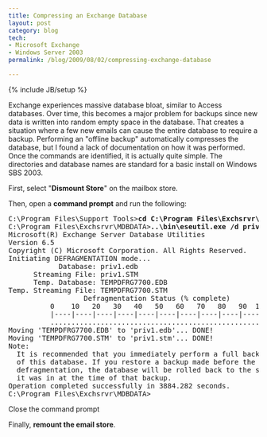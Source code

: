 ```yaml
---
title: Compressing an Exchange Database
layout: post
category: blog
tech:
- Microsoft Exchange
- Windows Server 2003
permalink: /blog/2009/08/02/compressing-exchange-database

---
```

{% include JB/setup %}
<div id="node-63" class="node node-blog node-promoted">
  <div class="content clearfix">
    <div class="field field-name-body field-type-text-with-summary field-label-hidden"><div class="field-items"><div class="field-item even"><p>Exchange experiences massive database bloat, similar to Access databases. Over time, this becomes a major problem for backups since new data is written into random empty space in the database. That creates a situation where a few new emails can cause the entire database to require a backup. Performing an "offline backup" automatically compresses the database, but I found a lack of documentation on how it was performed. Once the commands are identified, it is actually quite simple. The directories and database names are standard for a basic install on Windows SBS 2003.</p>
<p>First, select "<strong>Dismount Store</strong>" on the mailbox store.</p>
<p>Then, open a <strong>command prompt</strong> and run the following:</p>
<pre>
C:\Program Files\Support Tools&gt;<strong>cd C:\Program Files\Exchsrvr\MDBDATA</strong>
C:\Program Files\Exchsrvr\MDBDATA&gt;<strong>..\bin\eseutil.exe /d priv1.edb</strong>
Microsoft(R) Exchange Server Database Utilities
Version 6.5
Copyright (C) Microsoft Corporation. All Rights Reserved.
Initiating DEFRAGMENTATION mode...
            Database: priv1.edb
      Streaming File: priv1.STM
      Temp. Database: TEMPDFRG7700.EDB
Temp. Streaming File: TEMPDFRG7700.STM
                  Defragmentation Status (% complete)
          0    10   20   30   40   50   60   70   80   90  100
          |----|----|----|----|----|----|----|----|----|----|
          ...................................................
Moving 'TEMPDFRG7700.EDB' to 'priv1.edb'... DONE!
Moving 'TEMPDFRG7700.STM' to 'priv1.stm'... DONE!
Note:
  It is recommended that you immediately perform a full backup
  of this database. If you restore a backup made before the
  defragmentation, the database will be rolled back to the state
  it was in at the time of that backup.
Operation completed successfully in 3884.282 seconds.
C:\Program Files\Exchsrvr\MDBDATA&gt;</pre>
<p>Close the command prompt</p>
<p>Finally, <strong>remount the email store</strong>.</p></div></div></div>  </div>
</div>
